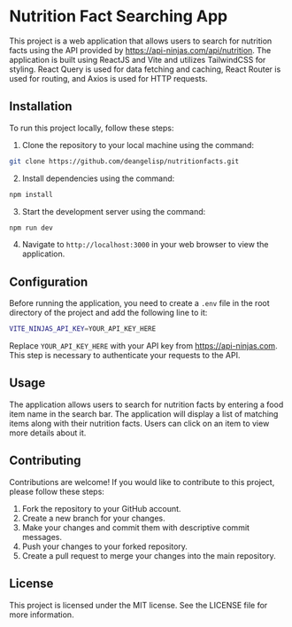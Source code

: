 # Nutrition Fact Searching App

This project is a web application that allows users to search for nutrition facts using the API provided by https://api-ninjas.com/api/nutrition. The application is built using ReactJS and Vite and utilizes TailwindCSS for styling. React Query is used for data fetching and caching, React Router is used for routing, and Axios is used for HTTP requests.

## Installation

To run this project locally, follow these steps:

1. Clone the repository to your local machine using the command: 

```bash
git clone https://github.com/deangelisp/nutritionfacts.git
```


2. Install dependencies using the command:

```bash
npm install
```

3. Start the development server using the command:

```bash
npm run dev
```


4. Navigate to `http://localhost:3000` in your web browser to view the application.

## Configuration

Before running the application, you need to create a `.env` file in the root directory of the project and add the following line to it:

```bash
VITE_NINJAS_API_KEY=YOUR_API_KEY_HERE
```

Replace `YOUR_API_KEY_HERE` with your API key from https://api-ninjas.com. This step is necessary to authenticate your requests to the API.


## Usage

The application allows users to search for nutrition facts by entering a food item name in the search bar. The application will display a list of matching items along with their nutrition facts. Users can click on an item to view more details about it.

## Contributing

Contributions are welcome! If you would like to contribute to this project, please follow these steps:

1. Fork the repository to your GitHub account.
2. Create a new branch for your changes.
3. Make your changes and commit them with descriptive commit messages.
4. Push your changes to your forked repository.
5. Create a pull request to merge your changes into the main repository.

## License

This project is licensed under the MIT license. See the LICENSE file for more information.
